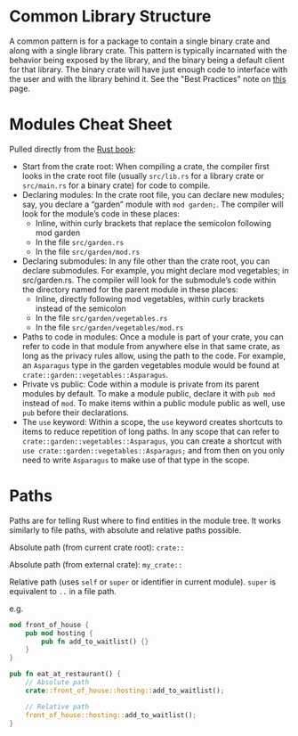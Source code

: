 # Common Library Structure

A common pattern is for a package to contain a single binary crate and along with a single library crate. This pattern is typically incarnated with the behavior being exposed by the library, and the binary being a default client for that library. The binary crate will have just enough code to interface with the user and with the library behind it. See the "Best Practices" note on [this](https://rust-book.cs.brown.edu/ch07-03-paths-for-referring-to-an-item-in-the-module-tree.html) page.

# Modules Cheat Sheet

Pulled directly from the [Rust book](https://rust-book.cs.brown.edu/ch07-02-defining-modules-to-control-scope-and-privacy.html):

- Start from the crate root: When compiling a crate, the compiler first looks in the crate root file (usually `src/lib.rs` for a library crate or `src/main.rs` for a binary crate) for code to compile.
- Declaring modules: In the crate root file, you can declare new modules; say, you declare a “garden” module with `mod garden;`. The compiler will look for the module’s code in these places:
    - Inline, within curly brackets that replace the semicolon following mod garden
    - In the file `src/garden.rs`
    - In the file `src/garden/mod.rs`
- Declaring submodules: In any file other than the crate root, you can declare submodules. For example, you might declare mod vegetables; in src/garden.rs. The compiler will look for the submodule’s code within the directory named for the parent module in these places:
    - Inline, directly following mod vegetables, within curly brackets instead of the semicolon
    - In the file `src/garden/vegetables.rs`
    - In the file `src/garden/vegetables/mod.rs`
- Paths to code in modules: Once a module is part of your crate, you can refer to code in that module from anywhere else in that same crate, as long as the privacy rules allow, using the path to the code. For example, an `Asparagus` type in the garden vegetables module would be found at `crate::garden::vegetables::Asparagus`.
- Private vs public: Code within a module is private from its parent modules by default. To make a module public, declare it with `pub mod` instead of `mod`. To make items within a public module public as well, use `pub` before their declarations.
- The `use` keyword: Within a scope, the `use` keyword creates shortcuts to items to reduce repetition of long paths. In any scope that can refer to `crate::garden::vegetables::Asparagus`, you can create a shortcut with `use crate::garden::vegetables::Asparagus;` and from then on you only need to write `Asparagus` to make use of that type in the scope.

# Paths

Paths are for telling Rust where to find entities in the module tree. It works similarly to file paths, with absolute and relative paths possible.

Absolute path (from current crate root): `crate::`

Absolute path (from external crate): `my_crate::`

Relative path (uses `self` or `super` or identifier in current module). `super` is equivalent to `..` in a file path.

e.g.

```rs
mod front_of_house {
    pub mod hosting {
        pub fn add_to_waitlist() {}
    }
}

pub fn eat_at_restaurant() {
    // Absolute path
    crate::front_of_house::hosting::add_to_waitlist();

    // Relative path
    front_of_house::hosting::add_to_waitlist();
}
```